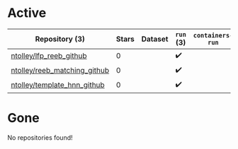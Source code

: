 # Active
| Repository (3) | Stars | Dataset | `run` (3) | `containers-run` |
| --- | --- | --- | --- | --- |
| [ntolley/lfp_reeb_github](https://github.com/ntolley/lfp_reeb_github) | 0 |  | :heavy_check_mark: |  |
| [ntolley/reeb_matching_github](https://github.com/ntolley/reeb_matching_github) | 0 |  | :heavy_check_mark: |  |
| [ntolley/template_hnn_github](https://github.com/ntolley/template_hnn_github) | 0 |  | :heavy_check_mark: |  |

# Gone
No repositories found!
